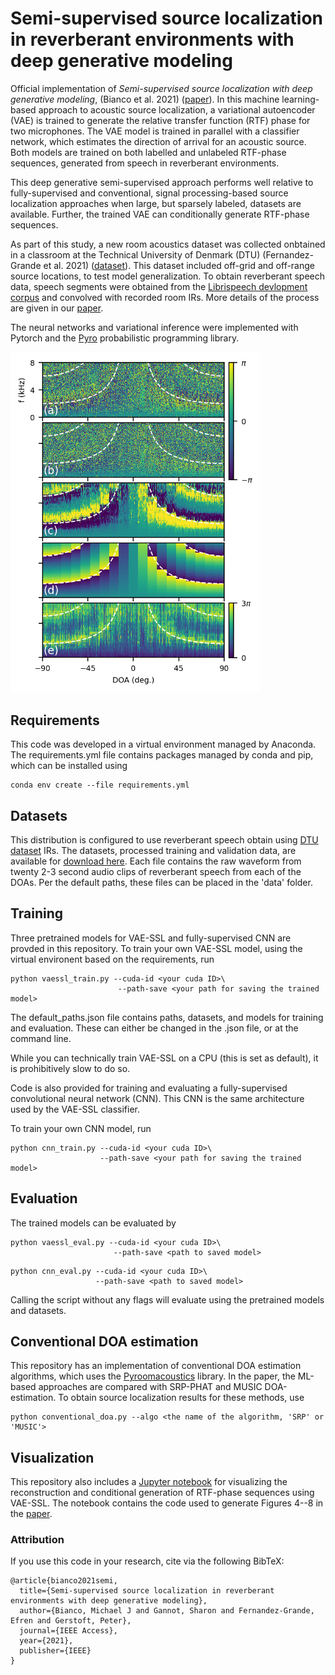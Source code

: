 # Semi-supervised source localization in reverberant environments with deep generative modeling

Official implementation of *Semi-supervised source localization with deep generative modeling*, (Bianco et al. 2021) ([paper](https://doi.org/10.1109/ACCESS.2021.3087697)). In this machine learning-based approach to acoustic source localization, a variational autoencoder (VAE) is trained to generate the relative transfer function (RTF) phase for two microphones. The VAE model is trained in parallel with a classifier network, which estimates the direction of arrival for an acoustic source. Both models are trained on both labelled and unlabeled RTF-phase sequences, generated from speech in reverberant environments.

This deep generative semi-supervised approach performs well relative to fully-supervised and conventional, signal processing-based source localization approaches when large, but sparsely labeled, datasets are available. Further, the trained VAE can conditionally generate RTF-phase sequences.

As part of this study, a new room acoustics dataset was collected onbtained in a classroom at the Technical University of Denmark (DTU) (Fernandez-Grande et al. 2021)
([dataset](https://dx.doi.org/10.21227/c5cn-jv76)). This dataset included off-grid and off-range source locations, to test model generalization. To obtain reverberant speech data, speech segments were obtained from the [Librispeech devlopment corpus](https://www.openslr.org/12) and convolved with recorded room IRs. More details of the process are given in our [paper](https://doi.org/10.1109/ACCESS.2021.3087697).

The neural networks and variational inference were implemented with Pytorch and the [Pyro](https://pyro.ai/) probabilistic programming library.

<img src="static/img1.png" width="400">

## Requirements

This code was developed in a virtual environment managed by Anaconda. The requirements.yml file contains packages managed by conda and pip, which can be installed using
```
conda env create --file requirements.yml
```

## Datasets

This distribution is configured to use reverberant speech obtain using [DTU dataset](https://dx.doi.org/10.21227/c5cn-jv76) IRs. The datasets, processed training and validation data, are available for [download here](https://acsweb.ucsd.edu/~mbianco/data/). Each file contains the raw waveform from twenty 2-3 second audio clips of reverberant speech from each of the DOAs. Per the default paths, these files can be placed in the 'data' folder.

## Training

Three pretrained models for VAE-SSL and fully-supervised CNN are provded in this repository. To train your own VAE-SSL model, using the virtual environent based on the requirements, run
```
python vaessl_train.py --cuda-id <your cuda ID>\
                        --path-save <your path for saving the trained model>
```
  
The default_paths.json file contains paths, datasets, and models for training and evaluation. These can either be changed in the .json file, or at the command line.

While you can technically train VAE-SSL on a CPU (this is set as default), it is prohibitively slow to do so.

Code is also provided for training and evaluating a fully-supervised convolutional neural network (CNN). This CNN is the same architecture used by the VAE-SSL classifier.

To train your own CNN model, run
```
python cnn_train.py --cuda-id <your cuda ID>\
                    --path-save <your path for saving the trained model>
```


## Evaluation
The trained models can be evaluated by
```
python vaessl_eval.py --cuda-id <your cuda ID>\
                       --path-save <path to saved model>
```
```
python cnn_eval.py --cuda-id <your cuda ID>\
                   --path-save <path to saved model>
```
Calling the script without any flags will evaluate using the pretrained models and datasets.

## Conventional DOA estimation
This repository has an implementation of conventional DOA estimation algorithms, which uses the [Pyroomacoustics](https://pyroomacoustics.readthedocs.io/en/pypi-release/index.html) library. In the paper, the ML-based approaches are compared with SRP-PHAT and MUSIC DOA-estimation. To obtain source localization results for these methods, use
```
python conventional_doa.py --algo <the name of the algorithm, 'SRP' or 'MUSIC'>
```

## Visualization
This repository also includes a [Jupyter notebook](https://github.com/mikebianco/vaessl-doa/blob/main/generative_viz.ipynb) for visualizing the reconstruction and conditional generation of RTF-phase sequences using VAE-SSL. The notebook contains the code used to generate Figures 4--8 in the [paper](https://doi.org/10.1109/ACCESS.2021.3087697).


### Attribution

If you use this code in your research, cite via the following BibTeX:

```
@article{bianco2021semi,
  title={Semi-supervised source localization in reverberant environments with deep generative modeling},
  author={Bianco, Michael J and Gannot, Sharon and Fernandez-Grande, Efren and Gerstoft, Peter},
  journal={IEEE Access},
  year={2021},
  publisher={IEEE}
}
```
